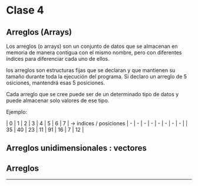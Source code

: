 # Clase 4

## Arreglos (Arrays)

Los arreglos (o arrays) son un conjunto de datos que se almacenan en memoria de manera contigua con el mismo nombre, pero con diferentes índices para diferenciar cada uno de ellos.

los arreglos son estructuras fijas que se declaran y que mantienen su tamaño durante toda la ejecución del programa. Si declaro un arreglo de 5 osiciones, mantendrá esas 5 posiciones.

Cada arreglo que se cree puede ser de un determinado tipo de datos y puede almacenar solo valores de ese tipo.

Ejemplo:



| 0 | 1 | 2 | 3 | 4 | 5 | 6 | 7 | -> índices / posiciones
| - | - | - | - | - | - | - | - |
| 35 | 40 | 23 | 11 | 91 | 16 | 7 | 12 |


## Arreglos unidimensionales : vectores

## Arreglos 

---
